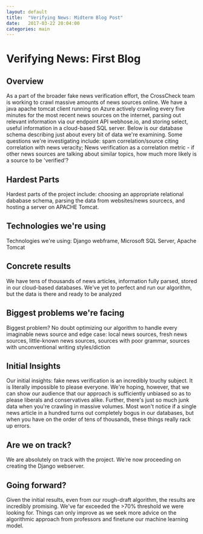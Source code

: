 ```yaml
---
layout: default
title:  "Verifying News: Midterm Blog Post"
date:   2017-03-22 20:04:00
categories: main
---
```

# Verifying News: First Blog

## Overview

As a part of the broader fake news verification effort, the CrossCheck team is working to crawl massive amounts of news sources online. We have a java apache tomcat client running on Azure actively crawling every five minutes for the most recent news sources on the internet, parsing out relevant information via our endpoint API webhose.io, and storing select, useful information in a cloud-based SQL server. Below is our database schema describing just about every bit of data we're examining. Some questions we're investigating include: spam correlation/source citing correlation with news veracity; News verification as a correlation metric - if other news sources are talking about similar topics, how much more likely is a source to be 'verified'?

## Hardest Parts
Hardest parts of the project include: choosing an appropriate relational dababase schema, parsing the data from websites/news sourcecs, and hosting a server on APACHE Tomcat. 

## Technologies we're using
Technologies we're using: Django webframe, Microsoft SQL Server, Apache Tomcat

## Concrete results
We have tens of thousands of news articles, information fully parsed, stored in our cloud-based databases. We've yet to perfect and run our algorithm, but the data is there and ready to be analyzed

## Biggest problems we're facing
Biggest problem? No doubt optimizing our algorithm to handle every imaginable news source and edge case: local news sources, fresh news sources, little-known news sources, sources with poor grammar, sources with unconventional writing styles/diction

## Initial Insights

Our initial insights: fake news verification is an incredibly touchy subject. It is literally impossible to please everyone. We're hoping, however, that we can show our audience that our approach is sufficiently unbiased so as to please liberals and conservatives alike. Further, there's just so much junk data when you're crawling in massive volumes. Most won't notice if a single news article in a hundred turns out completely bogus in our databases, but when you have on the order of tens of thousands, these things really rack up errors. 

## Are we on track?
We are absolutely on track with the project. We're now proceeding on creating the Django webserver.


## Going forward?
Given the initial results, even from our rough-draft algorithm, the results are incredibly promising. We've far exceeded the >70% threshold we were looking for. Things can only improve as we seek more advice on the algorithmic approach from professors and finetune our machine learning model. 
